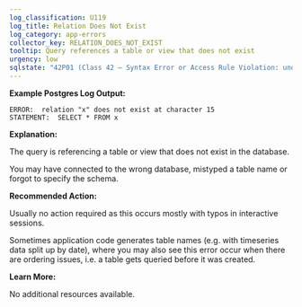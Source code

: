 ```yaml
---
log_classification: U119
log_title: Relation Does Not Exist
log_category: app-errors
collector_key: RELATION_DOES_NOT_EXIST
tooltip: Query references a table or view that does not exist
urgency: low
sqlstate: "42P01 (Class 42 — Syntax Error or Access Rule Violation: undefined_table)"
---
```


**Example Postgres Log Output:**

```
ERROR:  relation "x" does not exist at character 15
STATEMENT:  SELECT * FROM x
```

**Explanation:**

The query is referencing a table or view that does not exist in the database.

You may have connected to the wrong database, mistyped a table name
or forgot to specify the schema.

**Recommended Action:**

Usually no action required as this occurs mostly with typos in interactive sessions.

Sometimes application code generates table names (e.g. with timeseries data split up by date),
where you may also see this error occur when there are ordering issues, i.e. a table
gets queried before it was created.

**Learn More:**

No additional resources available.
